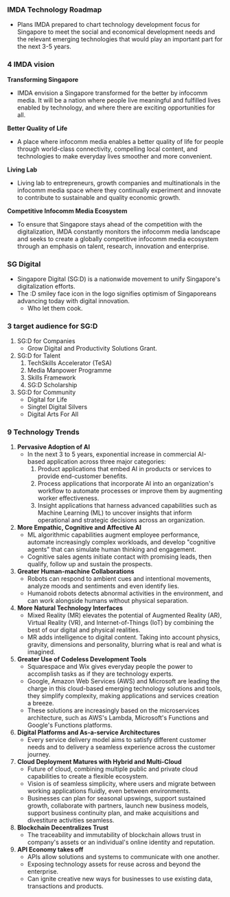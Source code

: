 ### IMDA Technology Roadmap
- Plans IMDA prepared to chart technology development focus for Singapore to meet the social and economical development needs and the relevant emerging technologies that would play an important part for the next 3-5 years.

### 4 IMDA vision
**Transforming Singapore**
- IMDA envision a Singapore transformed for the better by infocomm media. It will be a nation where people live meaningful and fulfilled lives enabled by technology, and where there are exciting opportunities for all.

**Better Quality of Life**
- A place where infocomm media enables a better quality of life for people through world-class connectivity, compelling local content, and technologies to make everyday lives smoother and more convenient.

**Living Lab**
- Living lab to entrepreneurs, growth companies and multinationals in the infocomm media space where they continually experiment and innovate to contribute to sustainable and quality economic growth.

**Competitive Infocomm Media Ecosystem**
- To ensure that Singapore stays ahead of the competition with the digitalization, IMDA constantly monitors the infocomm media landscape and seeks to create a globally competitive infocomm media ecosystem through an emphasis on talent, research, innovation and enterprise.


### SG Digital
- Singapore Digital (SG:D) is a nationwide movement to unify Singapore's digitalization efforts.
- The :D smiley face icon in the logo signifies optimism of Singaporeans advancing today with digital innovation.
	- Who let them cook.

### 3 target audience for SG:D
1. SG:D for Companies
	- Grow Digital and Productivity Solutions Grant.
2. SG:D for Talent
	1. TechSkills Accelerator (TeSA)
	2. Media Manpower Programme
	3. Skills Framework
	4. SG:D Scholarship
3. SG:D for Community
	- Digital for Life
	- Singtel Digital Silvers
	- Digital Arts For All

### 9 Technology Trends
1. **Pervasive Adoption of AI**
	- In the next 3 to 5 years, exponential increase in commercial AI-based application across three major categories:
		1. Product applications that embed AI in products or services to provide end-customer benefits.
		2. Process applications that incorporate AI into an organization's workflow to automate processes or improve them by augmenting worker effectiveness.
		3. Insight applications that harness advanced capabilities such as Machine Learning (ML) to uncover insights that inform operational and strategic decisions across an organization.
2. **More Empathic, Cognitive and Affective AI**
	-  ML algorithmic capabilities augment employee performance, automate increasingly complex workloads, and develop "cognitive agents" that can simulate human thinking and engagement.
	- Cognitive sales agents initiate contact with promising leads, then qualify, follow up and sustain the prospects.
3. **Greater Human-machine Collaborations**
	- Robots can respond to ambient cues and intentional movements, analyze moods and sentiments and even identify lies.
	- Humanoid robots detects abnormal activities in the environment, and can work alongside humans without physical separation.
4. **More Natural Technology Interfaces**
	- Mixed Reality (MR) elevates the potential of Augmented Reality (AR), Virtual Reality (VR), and Internet-of-Things (IoT) by combining the best of our digital and physical realities.
	- MR adds intelligence to digital content. Taking into account physics, gravity, dimensions and personality, blurring what is real and what is imagined.
5. **Greater Use of Codeless Development Tools**
	- Squarespace and Wix gives everyday people the power to accomplish tasks as if they are technology experts.
	- Google, Amazon Web Services (AWS) and Microsoft are leading the charge in this cloud-based emerging technology solutions and tools, they simplify complexity, making applications and services creation a breeze.
	- These solutions are increasingly based on the microservices architecture, such as AWS's Lambda, Microsoft's Functions and Google's Functions platforms.
6. **Digital Platforms and As-a-service Architectures**
	- Every service delivery model aims to satisfy different customer needs and to delivery a seamless experience across the customer journey.
7. **Cloud Deployment Matures with Hybrid and Multi-Cloud**
	- Future of cloud, combining multiple public and private cloud capabilities to create a flexible ecosystem.
	- Vision is of seamless simplicity, where users and migrate between working applications fluidly, even between environments.
	- Businesses can plan for seasonal upswings, support sustained growth, collaborate with partners, launch new business models, support business continuity plan, and make acquisitions and divestiture activities seamless.
8. **Blockchain Decentralizes Trust** 
	- The traceability and immutability of blockchain allows trust in company's assets or an individual's online identity and reputation.
9. **API Economy takes off**
	 - APIs allow solutions and systems to communicate with one another.
	 - Exposing technology assets for reuse across and beyond the enterprise.
	 - Can ignite creative new ways for businesses to use existing data, transactions and products.


